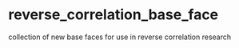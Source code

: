 # reverse_correlation_base_face
collection of new base faces for use in reverse correlation research
